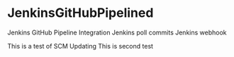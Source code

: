 # JenkinsGitHubPipelined
Jenkins GitHub Pipeline Integration
Jenkins poll commits
Jenkins webhook

This is a test of SCM Updating 
 This is second test
